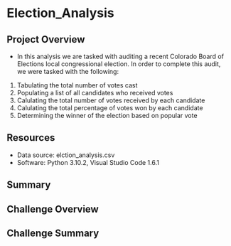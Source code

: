 # Election_Analysis

## Project Overview
* In this analysis we are tasked with auditing a recent Colorado Board of Elections local congressional election. In order to complete this audit, we were tasked with the following:
1. Tabulating the total number of votes cast
2. Populating a list of all candidates who received votes
3. Calulating the total number of votes received by each candidate
4. Calulating the total percentage of votes won by each candidate
5. Determining the winner of the election based on popular vote

## Resources
* Data source: elction_analysis.csv
* Software: Python 3.10.2, Visual Studio Code 1.6.1

## Summary


## Challenge Overview

## Challenge Summary
